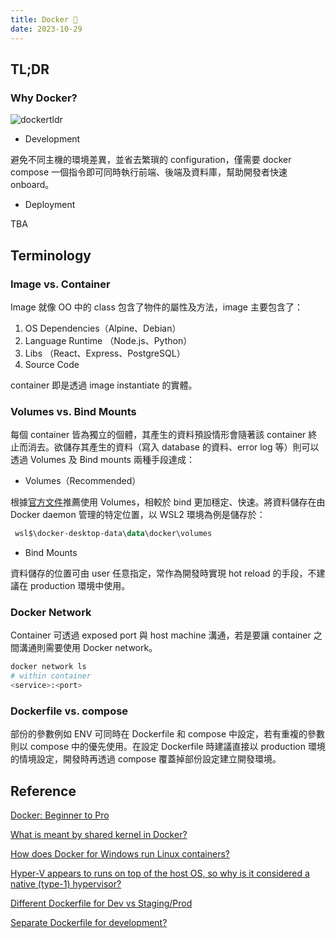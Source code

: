 ```yaml
---
title: Docker 🐳
date: 2023-10-29
---
```


## TL;DR

### Why Docker?

![dockertldr](https://courses.devopsdirective.com/_next/image?url=%2Fdocker-beginner-to-pro%2F01-01-development.jpg&w=750&q=75)

- Development

避免不同主機的環境差異，並省去繁瑣的 configuration，僅需要 docker compose 一個指令即可同時執行前端、後端及資料庫，幫助開發者快速 onboard。

- Deployment

TBA

## Terminology

### Image vs. Container

Image 就像 OO 中的 class 包含了物件的屬性及方法，image 主要包含了：

1. OS Dependencies（Alpine、Debian）
2. Language Runtime （Node.js、Python）
3. Libs （React、Express、PostgreSQL）
4. Source Code

container 即是透過 image instantiate 的實體。

### Volumes vs. Bind Mounts

每個 container 皆為獨立的個體，其產生的資料預設情形會隨著該 container 終止而消去。欲儲存其產生的資料（寫入 database 的資料、error log 等）則可以透過 Volumes 及 Bind mounts 兩種手段達成：

- Volumes（Recommended）

根據[官方文件](https://docs.docker.com/storage/volumes/)推薦使用 Volumes，相較於 bind 更加穩定、快速。將資料儲存在由 Docker daemon 管理的特定位置，以 WSL2 環境為例是儲存於：

```ps1
 wsl$\docker-desktop-data\data\docker\volumes
```

- Bind Mounts

資料儲存的位置可由 user 任意指定，常作為開發時實現 hot reload 的手段，不建議在 production 環境中使用。

### Docker Network

Container 可透過 exposed port 與 host machine 溝通，若是要讓 container 之間溝通則需要使用 Docker network。

```zsh
docker network ls
# within container
<service>:<port>
```

### Dockerfile vs. compose

部份的參數例如 ENV 可同時在 Dockerfile 和 compose 中設定，若有重複的參數則以 compose 中的優先使用。在設定 Dockerfile 時建議直接以 production 環境的情境設定，開發時再透過 compose 覆蓋掉部份設定建立開發環境。

## Reference

[Docker: Beginner to Pro](https://courses.devopsdirective.com/docker-beginner-to-pro)

[What is meant by shared kernel in Docker?](https://stackoverflow.com/questions/32756988/what-is-meant-by-shared-kernel-in-docker)

[How does Docker for Windows run Linux containers?](https://stackoverflow.com/questions/41550727/how-does-docker-for-windows-run-linux-containers)

[Hyper-V appears to runs on top of the host OS, so why is it considered a native (type-1) hypervisor?](https://superuser.com/questions/836116/hyper-v-appears-to-runs-on-top-of-the-host-os-so-why-is-it-considered-a-native)

[Different Dockerfile for Dev vs Staging/Prod](https://www.reddit.com/r/kubernetes/comments/ukhi3t/different_dockerfile_for_dev_vs_stagingprod/)

[Separate Dockerfile for development?](https://www.reddit.com/r/docker/comments/nkkycv/separate_dockerfile_for_development/)
